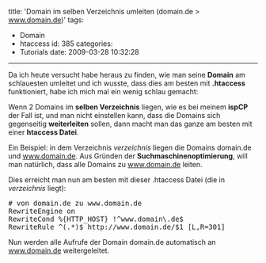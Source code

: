 title: 'Domain im selben Verzeichnis umleiten (domain.de > www.domain.de)'
tags:
  - Domain
  - htaccess
id: 385
categories:
  - Tutorials
date: 2009-03-28 10:32:28
---

Da ich heute versucht habe heraus zu finden, wie man seine **Domain** am schlauesten umleitet und ich wusste, dass dies am besten mit **.htaccess** funktioniert, habe ich mich mal ein wenig schlau gemacht: <!--more-->

Wenn 2 Domains im **selben Verzeichnis** liegen, wie es bei meinem **ispCP** der Fall ist, und man nicht einstellen kann, dass die Domains sich gegenseitig **weiterleiten** sollen, dann macht man das ganze am besten mit einer **htaccess Datei**.

Ein Beispiel: in dem Verzeichnis _verzeichnis_ liegen die Domains domain.de und www.domain.de. Aus Gründen der **Suchmaschinenoptimierung**, will man natürlich, dass alle Domains zu www.domain.de leiten.

Dies erreicht man nun am besten mit dieser .htaccess Datei (die in _verzeichnis_ liegt):
<pre lang="apache"># von domain.de zu www.domain.de
RewriteEngine on
RewriteCond %{HTTP_HOST} !^www.domain\.de$
RewriteRule ^(.*)$ http://www.domain.de/$1 [L,R=301]</pre>
Nun werden alle Aufrufe der Domain domain.de automatisch an www.domain.de weitergeleitet.